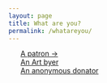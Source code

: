 ```yaml
---
layout: page
title: What are you?
permalink: /whatareyou/
---
```

<div class="page">
  <ul>
    <a href="/patrons">A patron -></a>
    <br>
    <a href="/artbyers">An Art byer</a>
    <br>
    <a href="/anons">An anonymous donator</a>
    <a></a>
  </ul>
</div>
